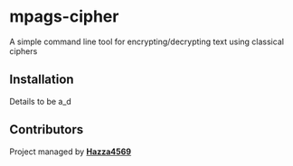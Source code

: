 # mpags-cipher
A simple command line tool for encrypting/decrypting text using classical ciphers

## Installation
Details to be a_d

## Contributors
Project managed by [__Hazza4569__](https://github.com/Hazza4569)
